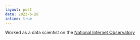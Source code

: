 ```yaml
---
layout: post
date: 2023-6-20
inline: true
---
```


Worked as a data scientist on the [National Internet Observatory](https://nationalinternetobservatory.org/)